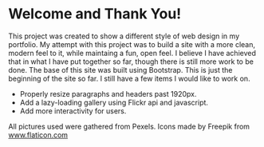 # Welcome and Thank You!

This project was created to show a different style of web design in my portfolio. My attempt with this project was to build a site with a more clean, modern feel to it, while maintaing a fun, open feel.
I believe I have achieved that in what I have put together so far, though there is still more work to be done.
The base of this site was built using Bootstrap.
This is just the beginning of the site so far. I still have a few items I would like to work on.

- Properly resize paragraphs and headers past 1920px.
- Add a lazy-loading gallery using Flickr api and javascript.
- Add more interactivity for users.

All pictures used were gathered from Pexels.
Icons made by Freepik from www.flaticon.com 